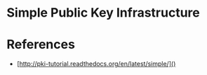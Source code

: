 # Simple Public Key Infrastructure

# References

* [http://pki-tutorial.readthedocs.org/en/latest/simple/]()
